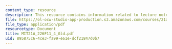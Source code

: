 ```yaml
---
content_type: resource
description: This resource contains information related to lecture notes.
file: https://ol-ocw-studio-app-production.s3.amazonaws.com/courses/21a-226-ethnic-and-national-identity-fall-2011/895875c64ce3fa99e61edcf21847d0b7_MIT21A_226F11_4_Gld.pdf
file_type: application/pdf
resourcetype: Document
title: MIT21A_226F11_4_Gld.pdf
uid: 895875c6-4ce3-fa99-e61e-dcf21847d0b7
---
```

